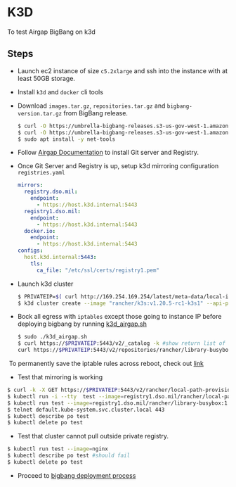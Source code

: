 # K3D

To test Airgap BigBang on k3d

## Steps

- Launch ec2 instance of size `c5.2xlarge` and ssh into the instance with at least 50GB storage.

- Install `k3d` and `docker` cli tools

- Download `images.tar.gz`, `repositories.tar.gz` and `bigbang-version.tar.gz` from BigBang release.

  ```bash
  $ curl -O https://umbrella-bigbang-releases.s3-us-gov-west-1.amazonaws.com/umbrella/1.3.0/repositories.tar.gz
  $ curl -O https://umbrella-bigbang-releases.s3-us-gov-west-1.amazonaws.com/umbrella/1.3.0/images.tar.gz
  $ sudo apt install -y net-tools
  ```

  

- Follow [Airgap Documentation](../README.md) to install Git server and Registry.

- Once Git Server and Registry is up, setup k3d mirroring configuration  `registries.yaml`

  ```yaml
  mirrors:
    registry.dso.mil:
      endpoint:
        - https://host.k3d.internal:5443
    registry1.dso.mil:
      endpoint:
        - https://host.k3d.internal:5443
    docker.io:
      endpoint:
        - https://host.k3d.internal:5443
  configs:
    host.k3d.internal:5443:
      tls:
        ca_file: "/etc/ssl/certs/registry1.pem"
  ```

  

- Launch k3d cluster

  ```bash
  $ PRIVATEIP=$( curl http://169.254.169.254/latest/meta-data/local-ipv4 )
  $ k3d cluster create --image "rancher/k3s:v1.20.5-rc1-k3s1" --api-port "33989" -s 1 -a 2 -v "${HOME}/registries.yaml:/etc/rancher/k3s/registries.yaml" -v /etc/machine-id:/etc/machine-id -v "${HOME}/certs/host.k3d.internal.public.pem:/etc/ssl/certs/registry1.pem" --k3s-server-arg "--disable=traefik" --k3s-server-arg "--disable=metrics-server" --k3s-server-arg "--tls-san=$PRIVATEIP"  -p 80:80@loadbalancer -p 443:443@loadbalancer
  ```

  

- Bock all egress with `iptables` except those going to instance IP before deploying bigbang  by running [k3d_airgap.sh](./scripts/k3d_airgap.sh)

  

  ```bash
  $ sudo ./k3d_airgap.sh
  $ curl https://$PRIVATEIP:5443/v2/_catalog -k #show return list of images
  curl https://$PRIVATEIP:5443/v2/repositories/rancher/library-busybox/tags
  ```

​		To permanently save the iptable rules across reboot, check out [link](https://unix.stackexchange.com/questions/52376/why-do-iptables-rules-disappear-when-restarting-my-debian-system)

- Test that  mirroring is working

```bash
$ curl -k -X GET https://$PRIVATEIP:5443/v2/rancher/local-path-provisioner/tags/list
$ kubectl run -i --tty  test --image=registry1.dso.mil/rancher/local-path-provisioner:v0.0.19 --image-pull-policy='Always' --command sleep infinity -- sh
$ kubectl run test --image=registry1.dso.mil/rancher/library-busybox:1.31.1 --image-pull-policy='Always' --restart=Never --command sleep infinity
$ telnet default.kube-system.svc.cluster.local 443
$ kubectl describe po test
$ kubectl delete po test
```

- Test that cluster cannot pull outside private registry.

```bash
$ kubectl run test --image=nginx
$ kubectl describe po test #should fail
$ kubectl delete po test
```

- Proceed to [bigbang deployment process](../README.md#installing-big-bang) 